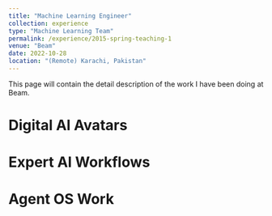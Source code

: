 ```yaml
---
title: "Machine Learning Engineer"
collection: experience
type: "Machine Learning Team"
permalink: /experience/2015-spring-teaching-1
venue: "Beam"
date: 2022-10-28
location: "(Remote) Karachi, Pakistan"
---
```


This page will contain the detail description of the work I have been doing at Beam.

Digital AI Avatars
======

Expert AI Workflows
======

Agent OS Work
======
